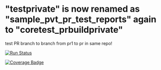 # "testprivate" is now renamed as "sample_pvt_pr_test_reports" again to "coretest_prbuildprivate"
test PR branch to branch from pr1 to pr in same repo!

[![Run Status](https://rcapi.shippable.com/projects/5938ec60bfb1770500f70571/badge?branch=pr)](https://rcapp.shippable.com/bitbucket/shiptest-rc-me/coretest_prbuildprivate)

[![Coverage Badge](https://rcapi.shippable.com/projects/5938ec60bfb1770500f70571/coverageBadge?branch=pr)](https://rcapp.shippable.com/bitbucket/shiptest-rc-me/coretest_prbuildprivate)
